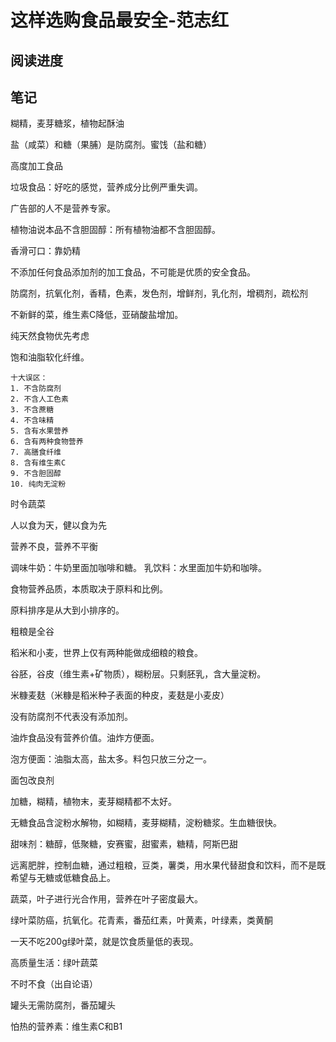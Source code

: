 # 这样选购食品最安全-范志红

## 阅读进度

## 笔记

糊精，麦芽糖浆，植物起酥油

盐（咸菜）和糖（果脯）是防腐剂。蜜饯（盐和糖）

高度加工食品

垃圾食品：好吃的感觉，营养成分比例严重失调。

广告部的人不是营养专家。

植物油说本品不含胆固醇：所有植物油都不含胆固醇。

香滑可口：靠奶精

不添加任何食品添加剂的加工食品，不可能是优质的安全食品。

防腐剂，抗氧化剂，香精，色素，发色剂，增鲜剂，乳化剂，增稠剂，疏松剂

不新鲜的菜，维生素C降低，亚硝酸盐增加。

纯天然食物优先考虑

饱和油脂软化纤维。

```text
十大误区：
1. 不含防腐剂
2. 不含人工色素
3. 不含蔗糖
4. 不含味精
5. 含有水果营养
6. 含有两种食物营养
7. 高膳食纤维
8. 含有维生素C
9. 不含胆固醇
10. 纯肉无淀粉 
```

时令蔬菜

人以食为天，健以食为先

营养不良，营养不平衡

调味牛奶：牛奶里面加咖啡和糖。
乳饮料：水里面加牛奶和咖啡。

食物营养品质，本质取决于原料和比例。

原料排序是从大到小排序的。

粗粮是全谷

稻米和小麦，世界上仅有两种能做成细粮的粮食。

谷胚，谷皮（维生素+矿物质），糊粉层。只剩胚乳，含大量淀粉。

米糠麦麸（米糠是稻米种子表面的种皮，麦麸是小麦皮）

没有防腐剂不代表没有添加剂。

油炸食品没有营养价值。油炸方便面。

泡方便面：油脂太高，盐太多。料包只放三分之一。

面包改良剂

加糖，糊精，植物末，麦芽糊精都不太好。

无糖食品含淀粉水解物，如糊精，麦芽糊精，淀粉糖浆。生血糖很快。

甜味剂：糖醇，低聚糖，安赛蜜，甜蜜素，糖精，阿斯巴甜

远离肥胖，控制血糖，通过粗粮，豆类，薯类，用水果代替甜食和饮料，而不是既希望与无糖或低糖食品上。

蔬菜，叶子进行光合作用，营养在叶子密度最大。

绿叶菜防癌，抗氧化。花青素，番茄红素，叶黄素，叶绿素，类黄酮

一天不吃200g绿叶菜，就是饮食质量低的表现。

高质量生活：绿叶蔬菜

不时不食（出自论语）

罐头无需防腐剂，番茄罐头

怕热的营养素：维生素C和B1






